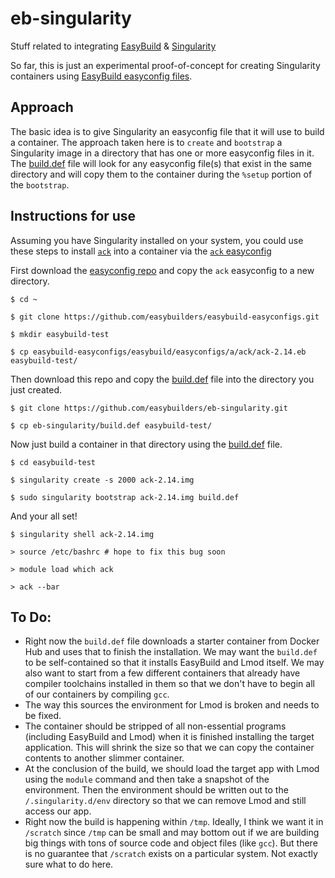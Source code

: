 # eb-singularity                                                                
Stuff related to integrating [EasyBuild](https://github.com/easybuilders/easybuild) &amp; [Singularity](https://github.com/singularityware/singularity)
                                                                                
So far, this is just an experimental proof-of-concept for creating Singularity containers using [EasyBuild easyconfig files](https://github.com/easybuilders/easybuild-easyconfigs).
                                                                                
## Approach                                                                     
The basic idea is to give Singularity an easyconfig file that it will use to build a container. The approach taken here is to `create` and `bootstrap` a Singularity image in a directory that has one or more easyconfig files in it.  The [build.def](/build.def) file will look for any easyconfig file(s) that exist in the same directory and will copy them to the     container during the `%setup` portion of the `bootstrap`.  
                                                                                
## Instructions for use                                                         
Assuming you have Singularity installed on your system, you could use these steps to install [`ack`](https://beyondgrep.com/) into a container via the [`ack` easyconfig](https://github.com/easybuilders/easybuild-easyconfigs/blob/master/easybuild/easyconfigs/a/ack/ack-2.14.eb) 
                                                                                
First download the [easyconfig repo](https://github.com/easybuilders/easybuild-easyconfigs) and copy the `ack` easyconfig to a new directory.
```                                                                             
$ cd ~                                                                          
                                                                                
$ git clone https://github.com/easybuilders/easybuild-easyconfigs.git           
                                                                                
$ mkdir easybuild-test                                                          
                                                                                
$ cp easybuild-easyconfigs/easybuild/easyconfigs/a/ack/ack-2.14.eb easybuild-test/
```                                                                             
Then download this repo and copy the [build.def](/build.def) file into the directory you just created.
```                                                                             
$ git clone https://github.com/easybuilders/eb-singularity.git

$ cp eb-singularity/build.def easybuild-test/                                                                                                               
```
Now just build a container in that directory using the [build.def](/build.def) file.
```
$ cd easybuild-test

$ singularity create -s 2000 ack-2.14.img

$ sudo singularity bootstrap ack-2.14.img build.def
```
And your all set!
```
$ singularity shell ack-2.14.img

> source /etc/bashrc # hope to fix this bug soon

> module load which ack

> ack --bar
```

## To Do:
- Right now the `build.def` file downloads a starter container from Docker Hub and uses that to finish the installation.  We may want the `build.def` to be self-contained so that it installs EasyBuild and Lmod itself.  We may also want to start from a few different containers that already have compiler toolchains installed in them so that we don't have to begin all of our containers by compiling `gcc`.
- The way this sources the environment for Lmod is broken and needs to be fixed.
- The container should be stripped of all non-essential programs (including EasyBuild and Lmod) when it is finished installing the target application.  This will shrink the size so that we can copy the container contents to another slimmer container.  
- At the conclusion of the build, we should load the target app with Lmod using the `module` command and then take a snapshot of the environment.  Then the environment should be written out to the `/.singularity.d/env` directory so that we can remove Lmod and still access our app. 
- Right now the build is happening within `/tmp`. Ideally, I think we want it in `/scratch` since `/tmp` can be small and may bottom out if we are building big things with tons of source code and object files (like `gcc`). But there is no guarantee that `/scratch` exists on a particular system.  Not exactly sure what to do here.
